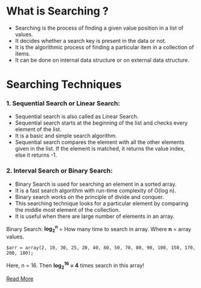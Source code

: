 # What is Searching ?
* Searching is the process of finding a given value position in a list of values.
* It decides whether a search key is present in the data or not.
* It is the algorithmic process of finding a particular item in a collection of items.
* It can be done on internal data structure or on external data structure.

# Searching Techniques

### 1. Sequential Search or Linear Search:
* Sequential search is also called as Linear Search.
* Sequential search starts at the beginning of the list and checks every element of the list.
* It is a basic and simple search algorithm.
* Sequential search compares the element with all the other elements given in the list. If the element is matched, it returns the value index, else it returns -1.


### 2. Interval Search or Binary Search:
* Binary Search is used for searching an element in a sorted array.
* It is a fast search algorithm with run-time complexity of O(log n).
* Binary search works on the principle of divide and conquer.
* This searching technique looks for a particular element by comparing the middle most element of the collection.
* It is useful when there are large number of elements in an array.

Binary Search: <b>log<sub>2</sub><sup>n</sup></b> = How many time to search in array. Where <b>n</b> = array values.

``
$arr = array(2, 10, 30, 25, 20, 40, 60, 50, 70, 80, 90, 100, 150, 170, 200, 180);
``

Here, n = 16. Then <b>log<sub>2</sub><sup>16</sup> = 4</b> times search in this array!

[Read More](https://www.tutorialride.com/data-structures/searching-in-data-structure.htm)
